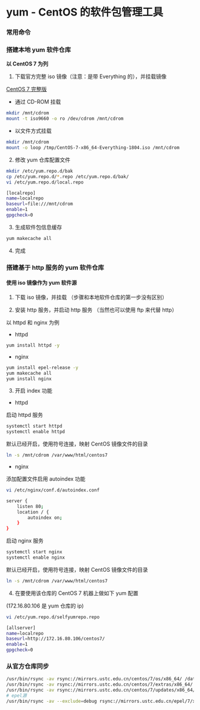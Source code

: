# yum - CentOS 的软件包管理工具

### 常用命令

### 搭建本地 yum 软件仓库

**以 CentOS 7 为列**

1. 下载官方完整 iso 镜像（注意：是带 Everything 的），并挂载镜像

[CentOS 7 完整版](https://mirrors.aliyun.com/centos/7.5.1804/isos/x86_64/CentOS-7-x86_64-Everything-1804.iso)

+ 通过 CD-ROM 挂载

```sh
mkdir /mnt/cdrom
mount -t iso9660 -o ro /dev/cdrom /mnt/cdrom
```

+ 以文件方式挂载

```sh
mkdir /mnt/cdrom
mount -o loop /tmp/CentOS-7-x86_64-Everything-1804.iso /mnt/cdrom
```

2. 修改 yum 仓库配置文件

```sh
mkdir /etc/yum.repo.d/bak
cp /etc/yum.repo.d/*.repo /etc/yum.repo.d/bak/
vi /etc/yum.repo.d/local.repo

[localrepo]
name=localrepo
baseurl=file:///mnt/cdrom
enable=1
gpgcheck=0
```

3. 生成软件包信息缓存

```sh
yum makecache all
```

4. 完成

### 搭建基于 http 服务的 yum 软件仓库

#### 使用 iso 镜像作为 yum 软件源

1. 下载 iso 镜像，并挂载 （步骤和本地软件仓库的第一步没有区别）

2. 安装 http 服务，并启动 http 服务 （当然也可以使用 ftp 来代替 http）

以 httpd 和 nginx 为例

+ httpd

```sh
yum install httpd -y
```

+ nginx

```sh
yum install epel-release -y
yum makecache all
yum install nginx
```

3. 开启 index 功能

+ httpd

启动 httpd 服务

```sh
systemctl start httpd
systemctl enable httpd
```

默认已经开启，使用符号连接，映射 CentOS 镜像文件的目录

```sh
ln -s /mnt/cdrom /var/www/html/centos7
```

+ nginx

添加配置文件启用 autoindex 功能

```sh
vi /etc/nginx/conf.d/autoindex.conf

server {
	listen 80;
	location / {
		autoindex on;
	}
}
```

启动 nginx 服务

```sh
systemctl start nginx
systemctl enable nginx
```

默认已经开启，使用符号连接，映射 CentOS 镜像文件的目录

```sh
ln -s /mnt/cdrom /var/www/html/centos7
```

4. 在要使用该仓库的 CentOS 7 机器上做如下 yum 配置

(172.16.80.106 是 yum 仓库的 ip)

```sh
vi /etc/yum.repo.d/selfyumrepo.repo

[allserver]
name=localrepo
baseurl=http://172.16.80.106/centos7/
enable=1
gpgcheck=0
```

### 从官方仓库同步

```sh
/usr/bin/rsync -av rsync://mirrors.ustc.edu.cn/centos/7/os/x86_64/ /data/yumrepo/centos/7/os/x86_64/
/usr/bin/rsync -av rsync://mirrors.ustc.edu.cn/centos/7/extras/x86_64/ /data/yumrepo/centos/7/extras/x86_64/
/usr/bin/rsync -av rsync://mirrors.ustc.edu.cn/centos/7/updates/x86_64/ /data/yumrepo/centos/7/updates/x86_64/
# epel源
/usr/bin/rsync -av --exclude=debug rsync://mirrors.ustc.edu.cn/epel/7/x86_64/ /data/yumrepo/epel/7/x86_64/
```